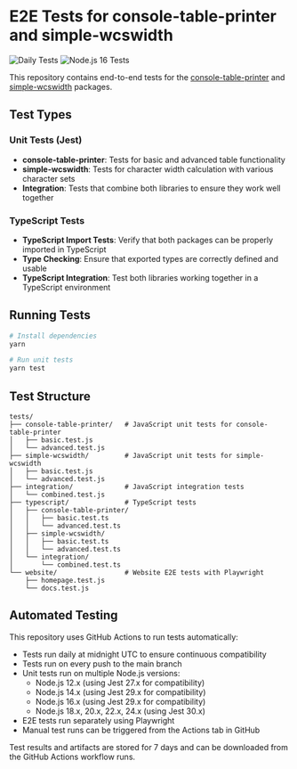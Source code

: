 # E2E Tests for console-table-printer and simple-wcswidth

![Daily Tests](https://github.com/console-table-printer/e2e/workflows/Daily%20Tests/badge.svg)
![Node.js 16 Tests](https://github.com/console-table-printer/e2e/workflows/Node.js%2016%20Tests/badge.svg)

This repository contains end-to-end tests for the [console-table-printer](https://github.com/ayonious/console-table-printer) and [simple-wcswidth](https://github.com/ayonious/simple-wcswidth) packages.

## Test Types

### Unit Tests (Jest)

- **console-table-printer**: Tests for basic and advanced table functionality
- **simple-wcswidth**: Tests for character width calculation with various character sets
- **Integration**: Tests that combine both libraries to ensure they work well together

### TypeScript Tests

- **TypeScript Import Tests**: Verify that both packages can be properly imported in TypeScript
- **Type Checking**: Ensure that exported types are correctly defined and usable
- **TypeScript Integration**: Test both libraries working together in a TypeScript environment

## Running Tests

```bash
# Install dependencies
yarn

# Run unit tests
yarn test
```

## Test Structure

```
tests/
├── console-table-printer/   # JavaScript unit tests for console-table-printer
│   ├── basic.test.js
│   └── advanced.test.js
├── simple-wcswidth/         # JavaScript unit tests for simple-wcswidth
│   ├── basic.test.js
│   └── advanced.test.js
├── integration/             # JavaScript integration tests
│   └── combined.test.js
├── typescript/              # TypeScript tests
│   ├── console-table-printer/
│   │   ├── basic.test.ts
│   │   └── advanced.test.ts
│   ├── simple-wcswidth/
│   │   ├── basic.test.ts
│   │   └── advanced.test.ts
│   └── integration/
│       └── combined.test.ts
└── website/                 # Website E2E tests with Playwright
    ├── homepage.test.js
    └── docs.test.js
```

## Automated Testing

This repository uses GitHub Actions to run tests automatically:

- Tests run daily at midnight UTC to ensure continuous compatibility
- Tests run on every push to the main branch
- Unit tests run on multiple Node.js versions:
  - Node.js 12.x (using Jest 27.x for compatibility)
  - Node.js 14.x (using Jest 29.x for compatibility)
  - Node.js 16.x (using Jest 29.x for compatibility)
  - Node.js 18.x, 20.x, 22.x, 24.x (using Jest 30.x)
- E2E tests run separately using Playwright
- Manual test runs can be triggered from the Actions tab in GitHub

Test results and artifacts are stored for 7 days and can be downloaded from the GitHub Actions workflow runs.
